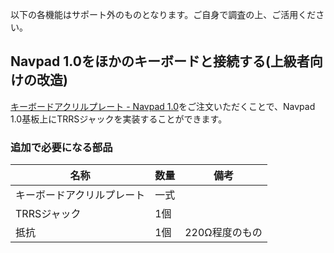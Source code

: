 以下の各機能はサポート外のものとなります。ご自身で調査の上、ご活用ください。

## Navpad 1.0をほかのキーボードと接続する(上級者向けの改造)

[キーボードアクリルプレート - Navpad 1.0]()をご注文いただくことで、Navpad 1.0基板上にTRRSジャックを実装することができます。

### 追加で必要になる部品

|名称|数量|備考|
|---|---|---|
|キーボードアクリルプレート|一式|
|TRRSジャック|1個|
|抵抗|1個|220Ω程度のもの|
